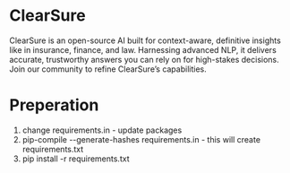 # ClearSure
ClearSure is an open-source AI built for context-aware, definitive insights like in insurance, finance, and law. Harnessing advanced NLP, it delivers accurate, trustworthy answers you can rely on for high-stakes decisions. Join our community to refine ClearSure’s capabilities.


# Preperation
1. change requirements.in - update packages
2. pip-compile --generate-hashes requirements.in - this will create requirements.txt
3. pip install -r requirements.txt